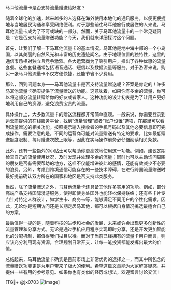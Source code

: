 马耳他流量卡是否支持流量赠送给好友？

随着全球化的加速，越来越多的人选择在海外使用本地化的通讯服务，以便更便捷地与当地居民沟通和享受网络便利。对于那些前往马耳他旅行或居住的人来说，马耳他流量卡成为了不可或缺的一部分。然而，关于马耳他流量卡的一个常见疑问是：它是否支持流量赠送功能？今天，我们就来详细探讨这个问题。

首先，让我们了解一下马耳他流量卡的基本情况。马耳他是地中海中部的一个小岛国，以其美丽的自然风光和丰富的历史遗迹闻名。由于地理位置的独特性，这里的通信市场相对独立且竞争激烈。各大运营商为了吸引用户，推出了各种优惠的流量套餐。这些套餐通常包括语音通话、短信以及数据流量等服务。对于游客来说，购买一张马耳他流量卡不仅方便快捷，还能节省不少费用。

那么，回到问题本身——马耳他流量卡是否支持流量赠送呢？答案是肯定的！许多马耳他流量卡确实提供了流量赠送的功能。这意味着，如果你有多余的流量，你可以将这部分流量转赠给你的好友或者家人。这种功能的设计初衷是为了让用户更好地利用自己的资源，避免浪费宝贵的流量。

具体操作上，大多数流量卡的赠送流程都非常简单直观。一般来说，你需要登录到运营商提供的在线服务平台，找到“流量管理”或者“账户设置”选项，在那里可以看到流量赠送的相关功能。按照提示输入接收者的手机号码以及其他必要信息即可完成操作。需要注意的是，不同的运营商可能对流量赠送有特定的要求，比如最低赠送额度限制、每月赠送次数上限等，因此在实际操作前务必仔细阅读相关条款。

此外，还有一些额外的小贴士可以帮助你更高效地使用这一功能。例如，建议定期检查自己的流量使用状况，及时发现并处理多余的流量；同时也可以主动询问周围的朋友是否有需要帮助的地方，这样不仅能增进彼此的感情，还能有效减少不必要的浪费。另外，考虑到跨境通信可能存在的一些技术障碍，在进行跨国流量赠送时最好提前确认双方所在的国家和地区是否支持此类服务。

当然，除了流量赠送之外，马耳他流量卡还具备其他许多实用的功能。例如，部分高端产品支持国际漫游服务，使得即使身处国外也能轻松保持联络；还有些卡片专门针对特定人群设计，如学生卡、商务卡等，能够满足不同用户的个性化需求。因此，无论你是短期访问还是长期定居马耳他，都可以根据自身情况挑选最适合自己的方案。

最后值得一提的是，随着科技的进步和社会的发展，未来或许会出现更多创新性的流量管理和分享方式。无论是通过手机应用程序实现即时分享，还是开发更加智能化的分配机制，都值得我们拭目以待。而对于当前已经拥有的流量卡用户而言，则应该充分利用现有资源，合理规划日常开支，让每一笔投资都能发挥出最大的价值。

总结起来，马耳他流量卡确实是目前市场上非常优秀的选择之一，而其中所包含的流量赠送功能更是为用户带来了极大的便利。希望这篇文章能为大家解答疑惑，并提供一些有用的参考意见。如果你也有类似的经历或想法，欢迎留言讨论交流！

[TG💪+ @jx0703 ![Image](https://github.com/user-attachments/assets/dbca1d08-cadb-493c-b0ec-ad6f7a83f270)]